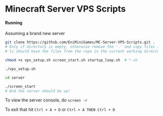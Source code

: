 # Minecraft Server VPS Scripts  

#### Running  
Assuming a brand new server

```sh  
git clone https://github.com/EniMiniGames/MC-Server-VPS-Scripts.git .  
# Only if directory is empty, otherwise remove the '.' and copy files into current directory  
# ls should have the files from the repo in the current working directory  

chmod +x vps_setup.sh screen_start.sh startup_loop.sh  # *.sh  

./vps_setup.sh   

cd server  

./screen_start  
# And the server should be up!  
```  

To view the server console, do 
`screen -r`  

To exit that hit `Ctrl + A + D` or `Ctrl + A THEN Ctrl + D`  
